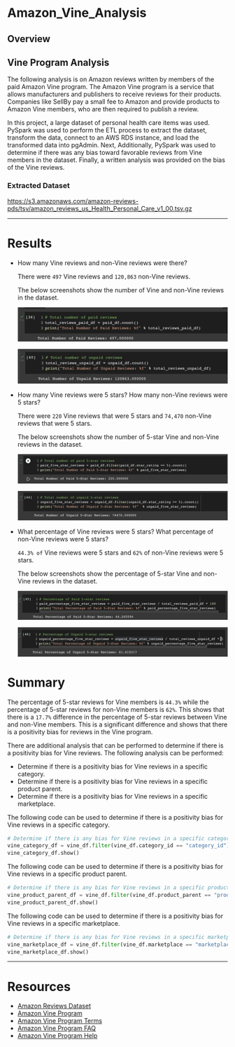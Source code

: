 # Amazon_Vine_Analysis

## Overview
## Vine Program Analysis
The following analysis is on Amazon reviews written by members of the paid Amazon Vine program. The Amazon Vine program is a service that allows manufacturers and publishers to receive reviews for their products. Companies like SellBy pay a small fee to Amazon and provide products to Amazon Vine members, who are then required to publish a review.

In this project, a large dataset of personal health care items was used. PySpark was used to perform the ETL process to extract the dataset, transform the data, connect to an AWS RDS instance, and load the transformed data into pgAdmin. Next, Additionally, PySpark was used to determine if there was any bias toward favorable reviews from Vine members in the dataset. Finally, a written analysis was provided on the bias of the Vine reviews.

### Extracted Dataset
https://s3.amazonaws.com/amazon-reviews-pds/tsv/amazon_reviews_us_Health_Personal_Care_v1_00.tsv.gz

---
# Results

* How many Vine reviews and non-Vine reviews were there?

    There were `497` Vine reviews and `120,863` non-Vine reviews.

     The below screenshots show the number of Vine and non-Vine reviews in the dataset.

    ![total vine reviews](https://github.com/hastyjr/Amazon_Vine_Analysis/blob/main/Resources/paid_total_reviews.png)

    ![total non-vine reviews](https://github.com/hastyjr/Amazon_Vine_Analysis/blob/main/Resources/unpaid_total_reviews.png)

* How many Vine reviews were 5 stars? How many non-Vine reviews were 5 stars?

    There were `220` Vine reviews that were 5 stars and `74,470` non-Vine reviews that were 5 stars.

    The below screenshots show the number of 5-star Vine and non-Vine reviews in the dataset.

    ![paid_five_star_reviews](https://github.com/hastyjr/Amazon_Vine_Analysis/blob/main/Resources/paid_five_star_reviews.png)

    ![unpaid_five_star_reviews](https://github.com/hastyjr/Amazon_Vine_Analysis/blob/main/Resources/unpaid_five_star_reviews.png)

* What percentage of Vine reviews were 5 stars? What percentage of non-Vine reviews were 5 stars?
            
    `44.3% of` Vine reviews were 5 stars and `62%` of non-Vine reviews were 5 stars.

    The below screenshots show the percentage of 5-star Vine and non-Vine reviews in the dataset.

    ![paid_five_star_reviews_percentage](https://github.com/hastyjr/Amazon_Vine_Analysis/blob/main/Resources/paid_percentage_five_star_reviews.png)

    ![unpaid_five_star_reviews_percentage](https://github.com/hastyjr/Amazon_Vine_Analysis/blob/main/Resources/unpaid_percentage_five_star_reviews.png)

# Summary

The percentage of 5-star reviews for Vine members is `44.3%` while the percentage of 5-star reviews for non-Vine members is `62%`. This shows that there is a `17.7%` difference in the percentage of 5-star reviews between Vine and non-Vine members. This is a significant difference and shows that there is a positivity bias for reviews in the Vine program.

There are additional analysis that can be performed to determine if there is a positivity bias for Vine reviews. The following analysis can be performed:
* Determine if there is a positivity bias for Vine reviews in a specific category.
* Determine if there is a positivity bias for Vine reviews in a specific product parent.
* Determine if there is a positivity bias for Vine reviews in a specific marketplace.

The following code can be used to determine if there is a positivity bias for Vine reviews in a specific category.

```python
# Determine if there is any bias for Vine reviews in a specific category
vine_category_df = vine_df.filter(vine_df.category_id == "category_id")
vine_category_df.show()
```

The following code can be used to determine if there is a positivity bias for Vine reviews in a specific product parent.

```python
# Determine if there is any bias for Vine reviews in a specific product parent
vine_product_parent_df = vine_df.filter(vine_df.product_parent == "product_parent")
vine_product_parent_df.show()
```

The following code can be used to determine if there is a positivity bias for Vine reviews in a specific marketplace.

```python
# Determine if there is any bias for Vine reviews in a specific marketplace
vine_marketplace_df = vine_df.filter(vine_df.marketplace == "marketplace")
vine_marketplace_df.show()
```

---

# Resources
* [Amazon Reviews Dataset](https://s3.amazonaws.com/amazon-reviews-pds/tsv/index.txt)
* [Amazon Vine Program](https://www.amazon.com/gp/vine/help)
* [Amazon Vine Program Terms](https://www.amazon.com/gp/vine/help/terms)
* [Amazon Vine Program FAQ](https://www.amazon.com/gp/vine/help/faq)
* [Amazon Vine Program Help](https://www.amazon.com/gp/vine/help)

